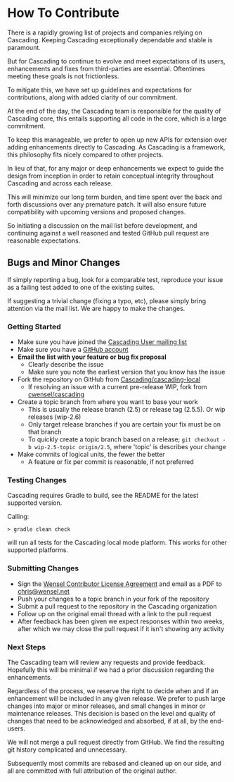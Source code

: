 # How To Contribute

There is a rapidly growing list of projects and companies relying on Cascading. Keeping Cascading exceptionally 
dependable and stable is paramount.    

But for Cascading to continue to evolve and meet expectations of its users, enhancements and fixes from third-parties 
are essential. Oftentimes meeting these goals is not frictionless.

To mitigate this, we have set up guidelines and expectations for contributions, along with added clarity of our 
commitment.

At the end of the day, the Cascading team is responsible for the quality of Cascading core, this entails 
supporting all code in the core, which is a large commitment. 

To keep this manageable, we prefer to open up new APIs for extension over adding enhancements directly to Cascading. As
Cascading is a framework, this philosophy fits nicely compared to other projects. 

In lieu of that, for any major or deep enhancements we expect to guide the design from inception in order to retain 
conceptual integrity throughout Cascading and across each release. 

This will minimize our long term burden, and time spent over the back and forth discussions over any premature patch. 
It will also ensure future compatibility with upcoming versions and proposed changes. 

So initiating a discussion on the mail list before development, and continuing against a well reasoned and tested GitHub 
pull request are reasonable expectations.

## Bugs and Minor Changes

If simply reporting a bug, look for a comparable test, reproduce your issue as a failing test added to one of the 
existing suites.

If suggesting a trivial change (fixing a typo, etc), please simply bring attention via the mail list. We are happy to
make the changes.

### Getting Started

* Make sure you have joined the [Cascading User mailing list](http://cascading.org/support/)
* Make sure you have a [GitHub account](https://github.com/signup/free)
* **Email the list with your feature or bug fix proposal**
  * Clearly describe the issue
  * Make sure you note the earliest version that you know has the issue
* Fork the repository on GitHub from [Cascading/cascading-local](https://github.com/Cascading/cascading-local)
  * If resolving an issue with a current pre-release WIP, fork from [cwensel/cascading](https://github.com/cwensel/cascading-local)
* Create a topic branch from where you want to base your work
  * This is usually the release branch (2.5) or release tag (2.5.5). Or wip releases (wip-2.6) 
  * Only target release branches if you are certain your fix must be on that branch
  * To quickly create a topic branch based on a release; `git checkout -b wip-2.5-topic origin/2.5`, 
    where 'topic' is describes your change
* Make commits of logical units, the fewer the better
  * A feature or fix per commit is reasonable, if not preferred

### Testing Changes

Cascading requires Gradle to build, see the README for the latest supported version.

Calling:

    > gradle clean check 

will run all tests for the Cascading local mode platform. This works for other supported platforms.

### Submitting Changes

* Sign the [Wensel Contributor License Agreement](http://files.wensel.net/agreements/Wensel_Contributor_Agreement.doc)
  and email as a PDF to chris@wensel.net
* Push your changes to a topic branch in your fork of the repository
* Submit a pull request to the repository in the Cascading organization
* Follow up on the original email thread with a link to the pull request
* After feedback has been given we expect responses within two weeks, after which we may close the pull request 
  if it isn't showing any activity

### Next Steps

The Cascading team will review any requests and provide feedback. Hopefully this will be minimal if we had a prior
discussion regarding the enhancements. 

Regardless of the process, we reserve the right to decide when and if an enhancement will be included in any given 
release. We prefer to push large changes into major or minor releases, and small changes in minor or maintenance 
releases. This decision is based on the level and quality of changes that need to be acknowledged and absorbed, if at 
all, by the end-users.

We will not merge a pull request directly from GitHub. We find the resulting git history complicated and unnecessary. 

Subsequently most commits are rebased and cleaned up on our side, and all are committed with full attribution of the 
original author.